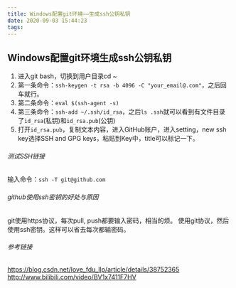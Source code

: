 ```yaml
---
title: Windows配置git环境——生成ssh公钥私钥
date: 2020-09-03 15:44:23
tags:
---
```

## Windows配置git环境生成ssh公钥私钥

1. 进入git bash，切换到用户目录cd ~
2. 第一条命令：`ssh-keygen -t rsa -b 4096 -C "your_email@.com"`，之后回车就行。
3. 第二条命令：`eval $(ssh-agent -s)`
4. 第三条命令：`ssh-add ~/.ssh/id_rsa`，之后`ls .ssh`就可以看到有文件目录了`id_rsa`(私钥)和`id_rsa.pub`(公钥)
5. 打开`id_rsa.pub`，复制文本内容，进入GitHub账户，进入setting，new ssh key选择SSH and GPG keys，粘贴到Key中，title可以标记一下。

###### 测试SSH链接

输入命令：`ssh -T git@github.com`

###### github使用ssh密钥的好处与原因
git使用https协议，每次pull, push都要输入密码，相当的烦。
使用git协议，然后使用ssh密钥。这样可以省去每次都输密码。

###### 参考链接

https://blog.csdn.net/love_fdu_llp/article/details/38752365
http://www.bilibili.com/video/BV1x7411F7HV
